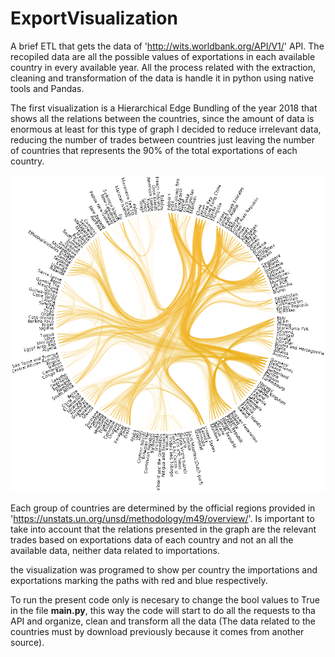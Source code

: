 # ExportVisualization
A brief ETL that gets the data of  'http://wits.worldbank.org/API/V1/' API. The recopiled data are all the possible values of exportations in each available country in every available year. All the process related with the extraction, cleaning and transformation of the data is handle it in python using native tools and Pandas. 

The first visualization is a Hierarchical Edge Bundling of the year 2018 that shows all the relations between the countries, since the amount of data is enormous at least for this type of graph I decided to reduce irrelevant data, reducing the number of trades between countries just leaving the number of countries that represents the 90% of the total exportations of each country. 

![heb](https://github.com/AndresRubianoM/exportVisualization/blob/master/images/HEB1.png)

Each group of countries are determined by the official regions provided in 'https://unstats.un.org/unsd/methodology/m49/overview/'.
Is important to take into account that the relations presented in the graph are the relevant trades based on exportations data of each country and not an all the available data, neither data related to importations. 

the visualization was programed to show per country the importations and exportations marking the paths with red and blue respectively.

To run the present code only is necesary to change the bool values to True in the file **main.py**, this way the code will start to do all the requests to tha API and organize, clean and transform all the data (The data related to the countries must by download previously because it comes from another source).

